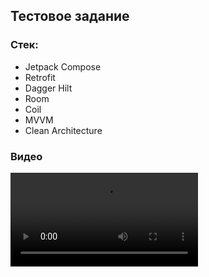<h2>Тестовое задание</h2>
<h3>Стек:</h3>
<ul>
  <li>Jetpack Compose</li>
  <li>Retrofit</li>
  <li>Dagger Hilt</li>
  <li>Room</li>
  <li>Coil</li>
  <li>MVVM</li>
  <li>Clean Architecture</li>
</ul>
<h3>Видео</h3>
<video src="https://github.com/JorikDura/Food-s/assets/94559706/f4c53ce3-a44e-42c5-84c0-3afdb4ace8fd"></video>

